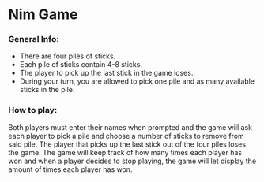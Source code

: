 <h1> <strong> Nim Game </strong> </h1>
<h3> <strong> General Info: </strong> </h3>
<ul>
   <li> There are four piles of sticks. </li>
   <li>  Each pile of sticks contain 4-8 sticks.</li>
   <li>  The player to pick up the last stick in the game loses.</li>
   <li>  During your turn, you are allowed to pick one pile and as many available sticks in the pile.</li>
</ul>
<h3> <strong> How to play: </strong> </h3>
<p>  
   Both players must enter their names when prompted and the game will ask each player to pick a pile and choose a number of sticks to remove from said pile. The player that picks up the last stick out of the four piles loses the game. The game will keep track of how many times each player has won and when a player decides to stop playing, the game will let display the amount of times each player has won.
</p>
